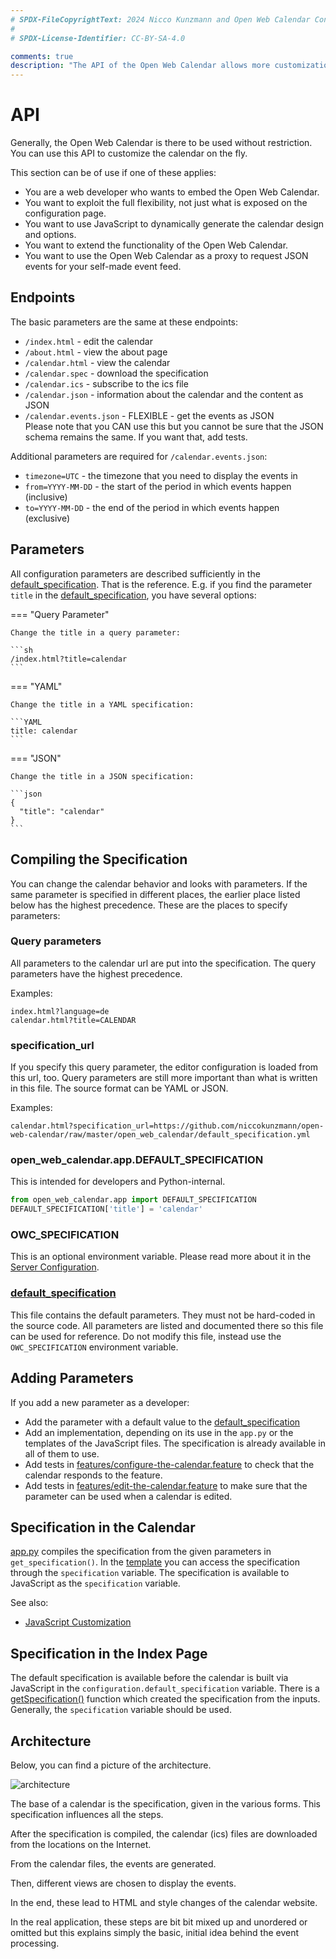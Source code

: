 ```yaml
---
# SPDX-FileCopyrightText: 2024 Nicco Kunzmann and Open Web Calendar Contributors <https://open-web-calendar.quelltext.eu/>
#
# SPDX-License-Identifier: CC-BY-SA-4.0

comments: true
description: "The API of the Open Web Calendar allows more customization than the configuration page."
---
```


# API

Generally, the Open Web Calendar is there to be used without restriction.
You can use this API to customize the calendar on the fly.

This section can be of use if one of these applies:

- You are a web developer who wants to embed the Open Web Calendar.
- You want to exploit the full flexibility, not just what is exposed
    on the configuration page.
- You want to use JavaScript to dynamically generate the calendar design and options.
- You want to extend the functionality of the Open Web Calendar.
- You want to use the Open Web Calendar as a proxy to request JSON events for your self-made event feed.

## Endpoints

The basic parameters are the same at these endpoints:

- `/index.html` - edit the calendar
- `/about.html` - view the about page
- `/calendar.html` - view the calendar
- `/calendar.spec` - download the specification
- `/calendar.ics` - subscribe to the ics file
- `/calendar.json` - information about the calendar and the content as JSON
- `/calendar.events.json` - FLEXIBLE - get the events as JSON  
    Please note that you CAN use this but you cannot be sure that the
    JSON schema remains the same. If you want that, add tests.

Additional parameters are required for `/calendar.events.json`:

- `timezone=UTC` - the timezone that you need to display the events in
- `from=YYYY-MM-DD` - the start of the period in which events happen (inclusive)
- `to=YYYY-MM-DD` - the end of the period in which events happen (exclusive)

## Parameters

All configuration parameters are described sufficiently in the [default_specification].
That is the reference.
E.g. if you find the parameter `title` in the [default_specification],
you have several options:

=== "Query Parameter"

    Change the title in a query parameter:

    ```sh
    /index.html?title=calendar
    ```

=== "YAML"

    Change the title in a YAML specification:

    ```YAML
    title: calendar
    ```

=== "JSON"

    Change the title in a JSON specification:

    ```json
    {
      "title": "calendar"
    }
    ```

## Compiling the Specification

You can change the calendar behavior and looks with parameters.
If the same parameter is specified in different places, the earlier place listed below has the highest precedence.
These are the places to specify parameters:

### Query parameters

All parameters to the calendar url are put into the specification.
The query parameters have the highest precedence.

Examples:

    index.html?language=de
    calendar.html?title=CALENDAR

### specification_url

If you specify this query parameter, the editor configuration is loaded from this url, too.
Query parameters are still more important than what is written in this file.
The source format can be YAML or JSON.

Examples:

    calendar.html?specification_url=https://github.com/niccokunzmann/open-web-calendar/raw/master/open_web_calendar/default_specification.yml

### open_web_calendar.app.DEFAULT_SPECIFICATION

This is intended for developers and Python-internal.

```python
from open_web_calendar.app import DEFAULT_SPECIFICATION
DEFAULT_SPECIFICATION['title'] = 'calendar'
```

### OWC_SPECIFICATION

This is an optional environment variable.
Please read more about it in the [Server Configuration](../../host/configure#owc_specification).

### [default_specification]

This file contains the default parameters.
They must not be hard-coded in the source code.
All parameters are listed and documented there so this file can be used for reference.
Do not modify this file, instead use the `OWC_SPECIFICATION` environment variable.

## Adding Parameters

If you add a new parameter as a developer:

- Add the parameter with a default value to the [default_specification]
- Add an implementation, depending on its use in the `app.py` or the templates
  of the JavaScript files.
  The specification is already available in all of them to use.
- Add tests in [features/configure-the-calendar.feature] to check that the calendar responds to the feature.
- Add tests in [features/edit-the-calendar.feature] to make sure that the parameter can be used when a calendar is edited.

[features/configure-the-calendar.feature]: {{link.code}}/open_web_calendar/features/configure-the-calendar.feature
[features/edit-the-calendar.feature]: {{link.code}}/open_web_calendar/features/edit-the-calendar.feature


## Specification in the Calendar

[app.py][app.py-81] compiles the specification from the given parameters in `get_specification()`.
In the [template][dhtmlx-23] you can access the specification through the `specification` variable.
The specification is available to JavaScript as the `specification` variable.

See also:

- [JavaScript Customization](../javascript)


[app.py-81]: https://github.com/niccokunzmann/open-web-calendar/blob/85a72dab4561e250aec69b5ad7c3de074eefa1e8/app.py#L81
[dhtmlx-23]: https://github.com/niccokunzmann/open-web-calendar/blob/85a72dab4561e250aec69b5ad7c3de074eefa1e8/templates/calendars/dhtmlx.html#L23

## Specification in the Index Page

The default specification is available before the calendar is built via JavaScript in the
`configuration.default_specification` variable.
There is a [getSpecification()] function which created the
specification from the inputs.
Generally, the `specification` variable should be used.

[default_specification]: {{link.code}}/open_web_calendar/default_specification.yml
[getSpecification()]: https://github.com/niccokunzmann/open-web-calendar/blob/85a72dab4561e250aec69b5ad7c3de074eefa1e8/static/js/index.js#L93

## Architecture

Below, you can find a picture of the architecture.

![architecture](/assets/img/architecture.svg)

The base of a calendar is the specification, given in the various forms.
This specification influences all the steps.

After the specification is compiled, the calendar (ics) files are downloaded from
the locations on the Internet.

From the calendar files, the events are generated.

Then, different views are chosen to display the events.

In the end, these lead to HTML and style changes of the calendar website.

In the real application, these steps are bit bit mixed up and unordered or omitted but this explains simply the basic, initial idea behind the event processing.
